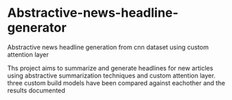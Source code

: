 # Abstractive-news-headline-generator
Abstractive news headline generation from cnn dataset using custom attention layer 

Ths project aims to summarize and generate headlines for new articles using abstractive summarization techniques and custom attention layer. three custom build models have been compared against eachother and the results documented
